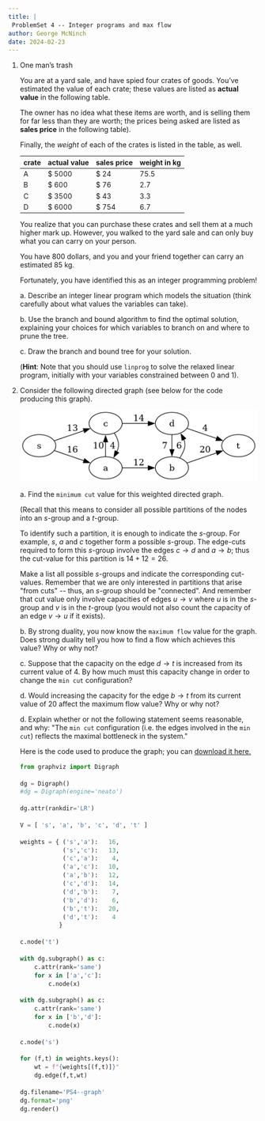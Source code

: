 ```yaml
---
title: |
 ProblemSet 4 -- Integer programs and max flow
author: George McNinch
date: 2024-02-23 
---
```


1. One man’s trash

   You are at a yard sale, and have spied four crates of goods. You’ve
   estimated the value of each crate; these values are listed as
   **actual value** in the following table.
   
   The owner has no idea what these items are worth, and is selling
   them for far less than they are worth; the prices being asked are
   listed as **sales price** in the following table).

   Finally, the *weight* of each of the crates is listed in the table,
   as well.
   
   | crate | actual value | sales price | weight in kg |
   |-------|--------------|-------------|--------------|
   | A     | $ 5000       | $ 24        |         75.5 |
   | B     | $ 600        | $ 76        |          2.7 |
   | C     | $ 3500       | $ 43        |          3.3 |
   | D     | $ 6000       | $ 754       |          6.7 |

   
   
   You realize that you can purchase these crates and sell them at a
   much higher mark up. However, you walked to the yard sale and can
   only buy what you can carry on your person.
   
   You have 800 dollars, and you and your friend together can carry an estimated 85 kg.
   
   
   Fortunately, you have identified this as an integer programming
   problem!
   
   a. Describe an integer linear program which models the situation
      (think carefully about what values the variables can take).
	  
   b. Use the branch and bound algorithm to find the optimal solution,
      explaining your choices for which variables to branch on and
      where to prune the tree.
	  
   c. Draw the branch and bound tree for your solution.
      
   (**Hint**: Note that you should use `linprog` to solve the relaxed
   linear program, initially with your variables constrained between 0
   and 1).


2. Consider the following directed graph (see below for the code producing this graph).
   
   ![](/course-assets/images/PS4--graph.png)

   a. Find the `minimum cut` value for this weighted
      directed graph.
	  
	  (Recall that this means to consider all possible partitions of
	  the nodes into an $s$-group and a $t$-group.
	 
	  To identify such a partition, it is enough to indicate the
	  $s$-group. For example, $s$, $a$ and $c$ together form a
	  possible $s$-group.  The edge-cuts required to form this
	  $s$-group involve the edges $c \to d$ and $a \to b$; thus the
	  cut-value for this partition is $14 + 12 = 26$.
	 
	  Make a list all possible $s$-groups and indicate the
	  corresponding cut-values. Remember that we are only interested
	  in partitions that arise "from cuts" -- thus, an $s$-group
	  should be "connected". And remember that cut value only involve
	  capacities of edges $u \to v$ where $u$ is in the $s$-group and
	  $v$ is in the $t$-group (you would not also count the capacity
	  of an edge $v \to u$ if it exists).

   b. By strong duality, you now know the `maximum flow` value for the
      graph. Does strong duality tell you how to find a flow which
      achieves this value? Why or why not?

   c. Suppose that the capacity on the edge $d \to t$ is increased
      from its current value of 4. By how much must this capacity
      change in order to change the ``min cut`` configuration?
	  
   d. Would increasing the capacity for the edge $b \to t$ from its
      current value of 20 affect the maximum flow value? Why or why
      not?

   d. Explain whether or not the following statement seems reasonable,
      and why: "The ``min cut`` configuration (i.e. the edges involved
      in the ``min cut``) reflects the maximal bottleneck in the
      system."
   

   Here is the code used to produce the graph; you can [download it here.](/course-assets/images/PS4--graph.py)
   
   ``` python
   from graphviz import Digraph

   dg = Digraph()
   #dg = Digraph(engine='neato')
   
   dg.attr(rankdir='LR')
   
   V = [ 's', 'a', 'b', 'c', 'd', 't' ]
   
   weights = { ('s','a'):   16,
               ('s','c'):   13,
               ('c','a'):    4,
               ('a','c'):   10,
               ('a','b'):   12,
               ('c','d'):   14,
               ('d','b'):    7,
               ('b','d'):    6,
               ('b','t'):   20,
               ('d','t'):    4
              } 
   
   c.node('t')
   
   with dg.subgraph() as c:
       c.attr(rank='same')
       for x in ['a','c']:
           c.node(x)
   
   with dg.subgraph() as c:
       c.attr(rank='same')
       for x in ['b','d']:
           c.node(x)
   
   c.node('s')        
           
   for (f,t) in weights.keys():
       wt = f"{weights[(f,t)]}"
       dg.edge(f,t,wt)
   
   dg.filename='PS4--graph'
   dg.format='png'
   dg.render()
   ```
